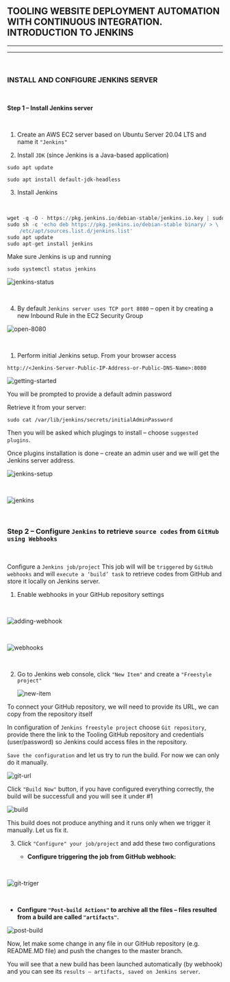 ## **TOOLING WEBSITE DEPLOYMENT AUTOMATION WITH CONTINUOUS INTEGRATION. INTRODUCTION TO JENKINS**
---
---
</br>

### **INSTALL AND CONFIGURE JENKINS SERVER**

</br>

**Step 1 – Install Jenkins server**

</br>

1. Create an AWS EC2 server based on Ubuntu Server 20.04 LTS and name it `"Jenkins"`

2. Install `JDK` (since Jenkins is a Java-based application)

`sudo apt update`

`sudo apt install default-jdk-headless`

3. Install Jenkins

</br>

```py
wget -q -O - https://pkg.jenkins.io/debian-stable/jenkins.io.key | sudo apt-key add -
sudo sh -c 'echo deb https://pkg.jenkins.io/debian-stable binary/ > \
    /etc/apt/sources.list.d/jenkins.list'
sudo apt update
sudo apt-get install jenkins
```
Make sure Jenkins is up and running

`sudo systemctl status jenkins`

![jenkins-status](./images-project9/jenkins-status.PNG)

</br>

4. By default `Jenkins server uses TCP port 8080` – open it by creating a new Inbound Rule in the EC2 Security Group
   
![open-8080](./images-project9/open-8080.PNG)
   
</br>

1. Perform initial Jenkins setup.
From your browser access 

`http://<Jenkins-Server-Public-IP-Address-or-Public-DNS-Name>:8080`

![getting-started](./images-project9/geting-started.PNG)

You will be prompted to provide a default admin password

Retrieve it from your server:

`sudo cat /var/lib/jenkins/secrets/initialAdminPassword`

Then you will be asked which plugings to install – choose `suggested plugins`.

Once plugins installation is done – create an admin user and we will get the Jenkins server address.

![jenkins-setup](./images-project9/jenkins-setup.PNG)

</br>

![jenkins](./images-project9/jenkins.PNG)

</br>

### **Step 2 – Configure `Jenkins` to retrieve `source codes` from `GitHub using Webhooks`**

</br>

Configure a  `Jenkins job/project`  This job will will be `triggered` by `GitHub webhooks` and will `execute a ‘build’ task` to retrieve codes from GitHub and store it locally on Jenkins server.

1. Enable webhooks in your GitHub repository settings

</br>

![adding-webhook](./images-project9/adding-webhooks.PNG)

</br>

![webhooks](./images-project9/webhooks.PNG)

</br>

2. Go to Jenkins web console, click `"New Item"` and create a `"Freestyle project"`
   
   ![new-item](./images-project9/new-item.PNG)

To connect your GitHub repository, we will need to provide its URL, we can copy from the repository itself

In configuration of `Jenkins freestyle project` choose `Git repository`, provide there the link to the Tooling GitHub repository and credentials (user/password) so Jenkins could access files in the repository.

`Save the configuration` and let us try to run the build. For now we can only do it manually.

![git-url](./images-project9/git-url.PNG)

Click `"Build Now"` button, if you have configured everything correctly, the build will be successfull and you will see it under #1

![build](./images-project9/build.PNG)

This build does not produce anything and it runs only when we trigger it manually. Let us fix it.

3. Click `"Configure" your job/project` and add these two configurations

   - **Configure triggering the job from GitHub webhook:**

</br>

![git-triger](./images-project9/git-triger.PNG)

</br>

   - **Configure `"Post-build Actions"` to archive all the files – files resulted from a build are called `"artifacts"`.**

![post-build](./images-project9/post-build.PNG)

Now, let make some change in any file in our GitHub repository (e.g. README.MD file) and push the changes to the master branch.

You will see that a new build has been launched automatically (by webhook) and you can see its `results – artifacts, saved on Jenkins server`.

